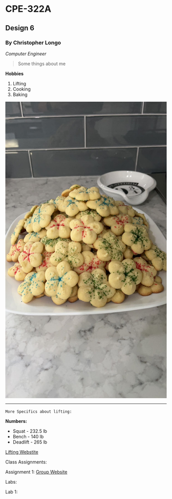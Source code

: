 # CPE-322A
## Design 6
### By Christopher Longo

*Computer Engineer*

> Some things about me

**Hobbies**

1. Lifting
2. Cooking
3. Baking

![Butter Cookies](Cookies.JPG)

---

`More Specifics about lifting:`

**Numbers:**
- Squat - 232.5 lb
- Bench - 140 lb
- Deadlift - 265 lb

[Lifting Webstite](https://stevensrec.com/sports/power-lifting)

Class Assignments: 

Assignment 1: 
[Group Website](https://sites.google.com/stevens.edu/cpe322-gsite)

Labs:

Lab 1:

